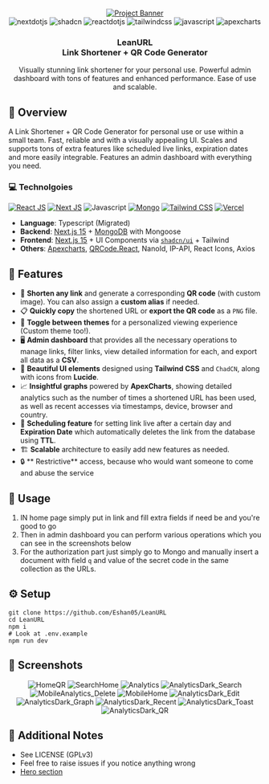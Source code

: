 <div align="center">
  <br />
    <a href="https://.vercel.app" target="_blank">
      <img src="./public/images/HomeDark.png" alt="Project Banner">
    </a>
  <br />
  <div>
    <img src="https://img.shields.io/badge/-Next_JS-black?style=for-the-badge&logoColor=white&logo=nextdotjs&color=000000" alt="nextdotjs" />
    <img src="https://img.shields.io/badge/-Shadcn-green?style=for-the-badge&logoColor=white&logo=shadcn&color=gray" alt="shadcn" />
    <img src="https://img.shields.io/badge/-ReactJs-61DAFB?logo=react&logoColor=white&style=for-the-badge" alt="reactdotjs" />
    <img src="https://img.shields.io/badge/-Tailwind_CSS-black?style=for-the-badge&logoColor=white&logo=tailwindcss&color=06B6D4" alt="tailwindcss" />
    <img src="https://img.shields.io/badge/-JavaScript-purple?style=for-the-badge&logoColor=white&logo=javascript&color=yellow" alt="javascript" />
    <img src="https://img.shields.io/badge/-ApexCharts-orange?style=for-the-badge&logoColor=white&logo=apexcharts&color=orange" alt="apexcharts" />
  </div>
  <h3 align="center"> LeanURL <br /> Link Shortener + QR Code Generator </h3>

   <div align="center">
     Visually stunning link shortener for your personal use. Powerful admin dashboard with tons of features and enhanced performance. Ease of use and scalable.
    </div>
</div>

## 🍁 Overview

A Link Shortener + QR Code Generator for personal use or use within a small team. Fast, reliable and with a visually appealing UI. Scales and supports tons of extra features like scheduled live links, expiration dates and more easily integrable. Features an admin dashboard with everything you need.

### 💻 Technolgoies

[![React JS](https://skillicons.dev/icons?i=react "React JS")](https://react.dev/ "React JS") [![Next JS](https://skillicons.dev/icons?i=next "Next JS")](https://nextjs.org/ "Next JS") ![Javascript](https://skillicons.dev/icons?i=ts "Typescript") [![Mongo](https://skillicons.dev/icons?i=mongodb "Mongo")](https://www.typescriptlang.org/ "Typescript") [![Tailwind CSS](https://skillicons.dev/icons?i=tailwind "Tailwind CSS")](https://tailwindcss.com/ "Tailwind CSS") [![Vercel](https://skillicons.dev/icons?i=vercel "Vercel")](https://vercel.app/ "Vercel")

- **Language**: Typescript (Migrated)
- **Backend**: [Next.js 15](https://nextjs.org/) + [MongoDB](https://www.mongodb.com/) with Mongoose
- **Frontend**: [Next.js 15](https://nextjs.org/) + UI Components via [`shadcn/ui`](https://ui.shadcn.com/) + Tailwind
- **Others**: [Apexcharts](https://apexcharts.com/), [QRCode.React](https://www.npmjs.com/package/qrcode.react), NanoId, IP-API, React Icons, Axios

## 🚀 Features

- 🔗 **Shorten any link** and generate a corresponding **QR code** (with custom image). You can also assign a **custom alias** if needed.
- 📋 **Quickly copy** the shortened URL or **export the QR code** as a `PNG` file.
- 🌙 **Toggle between themes** for a personalized viewing experience (Custom theme too!).
- 🖥️ **Admin dashboard** that provides all the necessary operations to manage links, filter links, view detailed information for each, and export all data as a **CSV**.
- 🎨 **Beautiful UI elements** designed using **Tailwind CSS** and `ChadCN`, along with icons from **Lucide**.
- 📈 **Insightful graphs** powered by **ApexCharts**, showing detailed analytics such as the number of times a shortened URL has been used, as well as recent accesses via timestamps, device, browser and country.
- 📅 **Scheduling feature** for setting link live after a certain day and **Expiration Date** which automatically deletes the link from the database using **TTL**.
- 🏗️ **Scalable** architecture to easily add new features as needed.
- 🔒 ** Restrictive** access, because who would want someone to come and abuse the service


## 🤝 Usage 

1. IN home page simply put in link and fill extra fields if need be and you're good to go
2. Then in admin dashboard you can perform various operations which you can see in the screenshots below
3. For the authorization part just simply go to Mongo and manually insert a document with field `q` and value of the secret code in the same collection as the URLs.

## ⚙️ Setup

```shell
git clone https://github.com/Eshan05/LeanURL
cd LeanURL
npm i
# Look at .env.example
npm run dev
```

## 📱 Screenshots

<div align="center">

![HomeQR](public/images/HomeDark_QR.png)
![SearchHome](public/images/SearchHome.png)
![Analytics](public/images/Analytics.png)
![AnalyticsDark_Search](public/images/AnalyticsDark_Search.png)
![MobileAnalytics_Delete](public/images/MobileAnalytics_Delete.png)
![MobileHome](public/images/MobileHome.png)
![AnalyticsDark_Edit](public/images/AnalyticsDark_Edit.png)
![AnalyticsDark_Graph](public/images/AnalyticsDark_Graph.png)
![AnalyticsDark_Recent](public/images/AnalyticsDark_Recent.png)
![AnalyticsDark_Toast](public/images/AnalyticsDark_Toast.png)
![AnalyticsDark_QR](public/images/AnalyticsDark_QR.png)

</div>

## 📄 Additional Notes

- See LICENSE (GPLv3)
- Feel free to raise issues if you notice anything wrong
- [Hero section](https://shadcn-ui-blocks.vercel.app/blocks/hero-sections) 